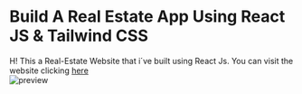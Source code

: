 # Build A Real Estate App Using React JS & Tailwind CSS
H! This a Real-Estate Website that i´ve built using React Js.
You can visit the website clicking <a href="https://real-estate-web-one.vercel.app/"/>here</a>
<br/>![preview](https://user-images.githubusercontent.com/97960285/177561498-a93cc29d-bfb9-40cd-8232-e1297cf76471.png)
